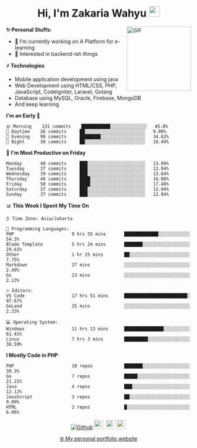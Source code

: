 <h1 align="center">Hi, I'm Zakaria Wahyu <img src="https://github.com/TheDudeThatCode/TheDudeThatCode/blob/master/Assets/Hi.gif" width="29px"></h1>

<img align="right" alt="GIF" height="175px" src="https://www.nayakapratama.co.id/wp-content/uploads/2019/07/Website-Maintenance.gif" />

**✨ Personal Stuffs:**
- 🔭 I’m currently working on A Platform for e-learning 
- 🌱 Interested in backend-ish things

**⚡ Technologies**
- Mobile application development using java
- Web Development using HTML/CSS, PHP, JavaScript, CodeIgniter, Laravel, Golang
- Database using MySQL, Oracle, Firebase, MongoDB
- And keep learning

<!--START_SECTION:waka-->
**I'm an Early 🐤** 

```text
🌞 Morning    131 commits    ███████████░░░░░░░░░░░░░░   45.8% 
🌆 Daytime    26 commits     ██░░░░░░░░░░░░░░░░░░░░░░░   9.09% 
🌃 Evening    99 commits     ████████░░░░░░░░░░░░░░░░░   34.62% 
🌙 Night      30 commits     ██░░░░░░░░░░░░░░░░░░░░░░░   10.49%

```
📅 **I'm Most Productive on Friday** 

```text
Monday       40 commits     ███░░░░░░░░░░░░░░░░░░░░░░   13.99% 
Tuesday      37 commits     ███░░░░░░░░░░░░░░░░░░░░░░   12.94% 
Wednesday    39 commits     ███░░░░░░░░░░░░░░░░░░░░░░   13.64% 
Thursday     46 commits     ████░░░░░░░░░░░░░░░░░░░░░   16.08% 
Friday       50 commits     ████░░░░░░░░░░░░░░░░░░░░░   17.48% 
Saturday     37 commits     ███░░░░░░░░░░░░░░░░░░░░░░   12.94% 
Sunday       37 commits     ███░░░░░░░░░░░░░░░░░░░░░░   12.94%

```


📊 **This Week I Spent My Time On** 

```text
⌚︎ Time Zone: Asia/Jakarta

💬 Programming Languages: 
PHP                      9 hrs 55 mins       █████████████░░░░░░░░░░░░   54.3% 
Blade Template           5 hrs 24 mins       ███████░░░░░░░░░░░░░░░░░░   29.61% 
Other                    1 hr 25 mins        ██░░░░░░░░░░░░░░░░░░░░░░░   7.75% 
Markdown                 27 mins             ░░░░░░░░░░░░░░░░░░░░░░░░░   2.49% 
Go                       23 mins             ░░░░░░░░░░░░░░░░░░░░░░░░░   2.13%

🔥 Editors: 
VS Code                  17 hrs 51 mins      ████████████████████████░   97.67% 
GoLand                   25 mins             ░░░░░░░░░░░░░░░░░░░░░░░░░   2.33%

💻 Operating System: 
Windows                  11 hrs 13 mins      ███████████████░░░░░░░░░░   61.41% 
Linux                    7 hrs 3 mins        █████████░░░░░░░░░░░░░░░░   38.59%

```

**I Mostly Code in PHP** 

```text
PHP                      10 repos            ███████░░░░░░░░░░░░░░░░░░   30.3% 
Go                       7 repos             █████░░░░░░░░░░░░░░░░░░░░   21.21% 
Java                     4 repos             ███░░░░░░░░░░░░░░░░░░░░░░   12.12% 
JavaScript               3 repos             ██░░░░░░░░░░░░░░░░░░░░░░░   9.09% 
HTML                     2 repos             █░░░░░░░░░░░░░░░░░░░░░░░░   6.06%

```



<!--END_SECTION:waka-->

<p align="center">
<a href="https://github.com/zakariawahyu" target="_blank"><img alt="Github" src="https://img.shields.io/badge/GitHub-%2312100E.svg?&style=for-the-badge&logo=Github&logoColor=white" /></a>
<a href="https://www.twitter.com/_zakariawahyu"><img src="https://img.shields.io/badge/twitter-%231DA1F2.svg?&style=for-the-badge&logo=twitter&logoColor=white" height=25></a> 
<a href="https://www.linkedin.com/in/zakariawahyu"><img src="https://img.shields.io/badge/linkedin-%230077B5.svg?&style=for-the-badge&logo=linkedin&logoColor=white" height=25></a> 
<a href="https://www.instagram.com/_zakariawahyu"><img src="https://img.shields.io/badge/instagram-%23E4405F.svg?&style=for-the-badge&logo=instagram&logoColor=white" height=25></a></p>
<p align="center"><a href="https://www.zakariawahyu.com">🌐 My personal portfolio website</a></p>
